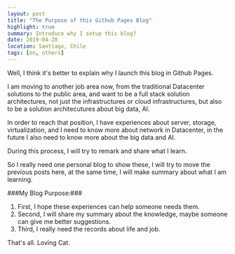 ```yaml
---
layout: post
title: "The Purpose of this Github Pages Blog"
highlight: true
summary: Introduce why I setup this blog? 
date: 2019-04-28
location: Santiago, Chile
tags: [en, others]
---
```


Well, I think it's better to explain why I launch this blog in Github Pages.

I am moving to another job area now, from the traditional Datacenter solutions to the public area, and want to be a full stack solution architectures, not just the infrastructures or cloud infrastructures, but also to be a solution architecutures about big data, AI.

In order to reach that position, I have experiences about server, storage, virtualization, and I need to know more about network in Datacenter, in the future I also need to know more about the big data and AI.

During this process, I will try to remark and share what I learn.

So I really need one personal blog to show these, I will try to move the previous posts here, at the same time, I will make summary about what I am learning.

###My Blog Purpose:###

1. First, I hope these experiences can help someone needs them.
2. Second, I will share my summary about the knowledge, maybe someone can give me better suggestions.
3. Third, I really need the records about life and job.


That's all. Loving Cat.
